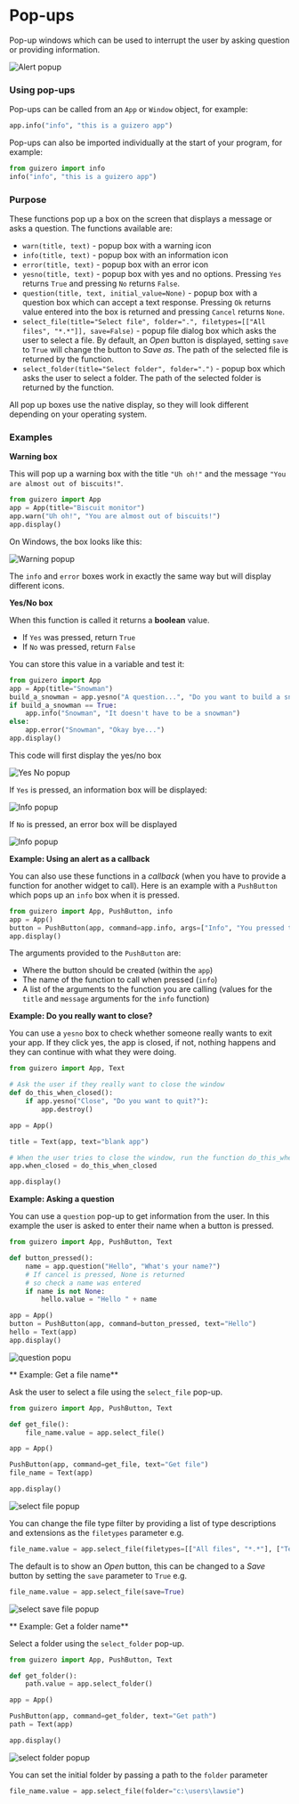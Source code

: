# Pop-ups

Pop-up windows which can be used to interrupt the user by asking question or providing information.

![Alert popup](images/alert_info_windows.png)

### Using pop-ups
Pop-ups can be called from an `App` or `Window` object, for example:

```python
app.info("info", "this is a guizero app")
```

Pop-ups can also be imported individually at the start of your program, for example:

```python
from guizero import info
info("info", "this is a guizero app")
```

### Purpose
These functions pop up a box on the screen that displays a message or asks a question. The functions available are:

* `warn(title, text)` - popup box with a warning icon
* `info(title, text)` - popup box with an information icon
* `error(title, text)` - popup box with an error icon
* `yesno(title, text)` - popup box with yes and no options. Pressing `Yes` returns `True` and pressing `No` returns `False`.
* `question(title, text, initial_value=None)` - popup box with a question box which can accept a text response. Pressing `Ok` returns value entered into the box is returned and pressing `Cancel` returns `None`.
* `select_file(title="Select file", folder=".", filetypes=[["All files", "*.*"]], save=False)` - popup file dialog box which asks the user to select a file. By default, an *Open* button is displayed, setting `save` to `True` will change the button to *Save as*. The path of the selected file is returned by the function.
* `select_folder(title="Select folder", folder=".")` - popup box which asks the user to select a folder. The path of the selected folder is returned by the function.

All pop up boxes use the native display, so they will look different depending on your operating system.

### Examples

**Warning box**

This will pop up a warning box with the title `"Uh oh!"` and the message `"You are almost out of biscuits!"`.

```python
from guizero import App
app = App(title="Biscuit monitor")
app.warn("Uh oh!", "You are almost out of biscuits!")
app.display()
```
On Windows, the box looks like this:

![Warning popup](images/warning_windows.png)

The `info` and `error` boxes work in exactly the same way but will display different icons.

**Yes/No box**

When this function is called it returns a **boolean** value.

* If `Yes` was pressed, return `True`
* If `No` was pressed, return `False`

You can store this value in a variable and test it:

```python
from guizero import App
app = App(title="Snowman")
build_a_snowman = app.yesno("A question...", "Do you want to build a snowman?")
if build_a_snowman == True:
    app.info("Snowman", "It doesn't have to be a snowman")
else:
    app.error("Snowman", "Okay bye...")
app.display()
```

This code will first display the yes/no box

![Yes No popup](images/yesno_windows.png)

If `Yes` is pressed, an information box will be displayed:

![Info popup](images/info_windows.png)

If `No` is pressed, an error box will be displayed

![Info popup](images/error_windows.png)

**Example: Using an alert as a callback**

You can also use these functions in a *callback* (when you have to provide a function for another widget to call). Here is an example with a `PushButton` which pops up an `info` box when it is pressed.

```python
from guizero import App, PushButton, info
app = App()
button = PushButton(app, command=app.info, args=["Info", "You pressed the button"])
app.display()
```

The arguments provided to the `PushButton` are:

* Where the button should be created (within the `app`)
* The name of the function to call when pressed (`info`)
* A list of the arguments to the function you are calling (values for the `title` and `message` arguments for the `info` function)

**Example: Do you really want to close?**

You can use a `yesno` box to check whether someone really wants to exit your app. If they click yes, the app is closed, if not, nothing happens and they can continue with what they were doing.

```python
from guizero import App, Text

# Ask the user if they really want to close the window
def do_this_when_closed():
    if app.yesno("Close", "Do you want to quit?"):
        app.destroy()

app = App()

title = Text(app, text="blank app")

# When the user tries to close the window, run the function do_this_when_closed()
app.when_closed = do_this_when_closed

app.display()

```

**Example: Asking a question**

You can use a `question` pop-up to get information from the user. In this example the user is asked to enter their name when a button is pressed.

```python
from guizero import App, PushButton, Text

def button_pressed():
    name = app.question("Hello", "What's your name?")
    # If cancel is pressed, None is returned
    # so check a name was entered
    if name is not None:
        hello.value = "Hello " + name

app = App()
button = PushButton(app, command=button_pressed, text="Hello")
hello = Text(app)
app.display()
```

![question popu](images/question_windows.png)

** Example: Get a file name**

Ask the user to select a file using the `select_file` pop-up.

```python
from guizero import App, PushButton, Text

def get_file():
    file_name.value = app.select_file()

app = App()

PushButton(app, command=get_file, text="Get file")
file_name = Text(app)

app.display()
```

![select file popup](images/select_file_windows.png)

You can change the file type filter by providing a list of type descriptions and extensions as the `filetypes` parameter e.g.   

```python
file_name.value = app.select_file(filetypes=[["All files", "*.*"], ["Text documents", "*.txt"]])
```

The default is to show an *Open* button, this can be changed to a *Save* button by setting the `save` parameter to `True` e.g.

```python
file_name.value = app.select_file(save=True)
```

![select save file popup](images/select_file_save_windows.png)

** Example: Get a folder name**

Select a folder using the `select_folder` pop-up.

```python
from guizero import App, PushButton, Text

def get_folder():
    path.value = app.select_folder()

app = App()

PushButton(app, command=get_folder, text="Get path")
path = Text(app)

app.display()
```

![select folder popup](images/select_file_windows.png)

You can set the initial folder by passing a path to the `folder` parameter    

```python
file_name.value = app.select_file(folder="c:\users\lawsie")
```
